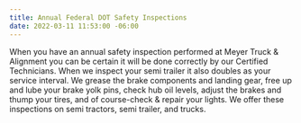 ```yaml
---
title: Annual Federal DOT Safety Inspections
date: 2022-03-11 11:53:00 -06:00
---
```


When you have an annual safety inspection performed at Meyer Truck & Alignment you can be certain it will be done correctly by our Certified Technicians.  When we inspect your semi trailer it also doubles as your service interval.  We grease the brake components and landing gear, free up and lube your brake yolk pins, check hub oil levels, adjust the brakes and thump your tires, and of course-check & repair your lights. We offer these inspections on semi tractors, semi trailer, and trucks. 